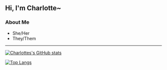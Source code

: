 ## Hi, I'm Charlotte~

### About Me

* She/Her
* They/Them

---

[![Charlottes's GitHub stats](https://github-readme-stats.vercel.app/api?username=charlottecross1998&count_private=true&show_icons=true&theme=radical)](https://github.com/anuraghazra/github-readme-stats)

[![Top Langs](https://github-readme-stats.vercel.app/api/top-langs/?username=charlottecross1998&theme=radical)](https://github.com/anuraghazra/github-readme-stats)